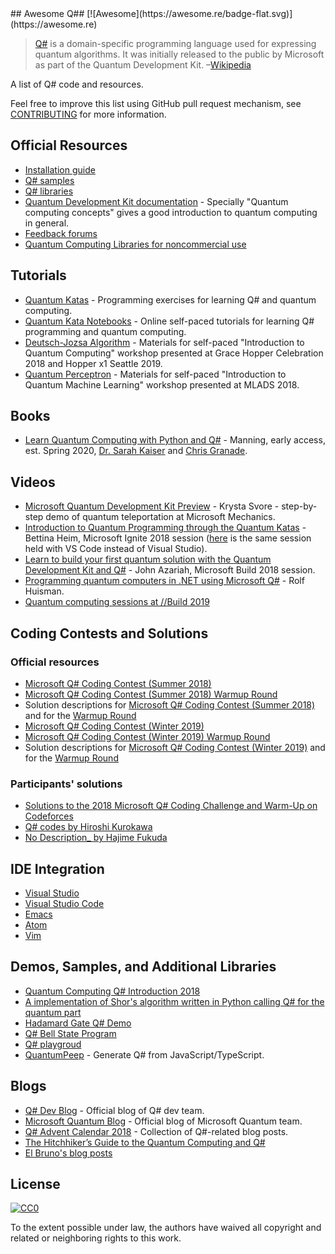 <div class="github-widget" data-repo="ebraminio/awesome-qsharp"></div>
<script async src="https://pagead2.googlesyndication.com/pagead/js/adsbygoogle.js"></script><ins class="adsbygoogle" style="display:block" data-ad-client="ca-pub-6890694312814945" data-ad-slot="5473692530" data-ad-format="auto"  data-full-width-responsive="true"></ins><script>(adsbygoogle = window.adsbygoogle || []).push({});</script>
## Awesome Q## [![Awesome](https://awesome.re/badge-flat.svg)](https://awesome.re)

> [Q#](https://docs.microsoft.com/en-us/quantum/) is a domain-specific programming language used for expressing quantum algorithms. It was initially released to the public by Microsoft as part of the Quantum Development Kit. –[Wikipedia](https://en.wikipedia.org/wiki/Q_Sharp)

A list of Q# code and resources.

Feel free to improve this list using GitHub pull request mechanism, see [CONTRIBUTING](https://github.com/ebraminio/awesome-qsharp/blob/master/contributing.md) for more information.


## Official Resources
- [Installation guide](https://docs.microsoft.com/en-us/quantum/quantum-installconfig)
- [Q# samples](https://github.com/Microsoft/Quantum)
- [Q# libraries](https://github.com/Microsoft/QuantumLibraries)
- [Quantum Development Kit documentation](https://docs.microsoft.com/quantum/) - Specially "Quantum computing concepts" gives a good introduction to quantum computing in general.
- [Feedback forums](https://quantum.uservoice.com/)
- [Quantum Computing Libraries for noncommercial use](https://github.com/Microsoft/Quantum-NC)

## Tutorials
- [Quantum Katas](https://github.com/Microsoft/QuantumKatas/) - Programming exercises for learning Q# and quantum computing.
- [Quantum Kata Notebooks](https://mybinder.org/v2/gh/Microsoft/QuantumKatas/master?filepath=index.ipynb) - Online self-paced tutorials for learning Q# programming and quantum computing.
- [Deutsch-Jozsa Algorithm](https://github.com/Microsoft/GHC18-IntroToQuantumComputing/) - Materials for self-paced "Introduction to Quantum Computing" workshop presented at Grace Hopper Celebration 2018 and Hopper x1 Seattle 2019.
- [Quantum Perceptron](https://github.com/Microsoft/MLADS2018-QuantumML) - Materials for self-paced "Introduction to Quantum Machine Learning" workshop presented at MLADS 2018.

## Books
- [Learn Quantum Computing with Python and Q#](https://www.manning.com/books/learn-quantum-computing-with-python-and-q-sharp) - Manning, early access, est. Spring 2020, [Dr. Sarah Kaiser](https://www.sckaiser.com/) and [Chris Granade](https://www.cgranade.com/).

## Videos
- [Microsoft Quantum Development Kit Preview](https://www.youtube.com/watch?v=v7b4J2INq9c) - Krysta Svore - step-by-step demo of quantum teleportation at Microsoft Mechanics.
- [Introduction to Quantum Programming through the Quantum Katas](https://www.youtube.com/watch?v=h3M8OomE19o) - Bettina Heim, Microsoft Ignite 2018 session ([here](https://www.youtube.com/watch?v=AjBLsrGgEkY) is the same session held with VS Code instead of Visual Studio).
- [Learn to build your first quantum solution with the Quantum Development Kit and Q#](https://www.youtube.com/watch?v=YE4m3yCdcqE) - John Azariah, Microsoft Build 2018 session.
- [Programming quantum computers in .NET using Microsoft Q#](https://www.youtube.com/watch?v=qOg6weW-IDo) - Rolf Huisman.
- [Quantum computing sessions at //Build 2019](https://mybuild.techcommunity.microsoft.com/sessions?q=quantum)

## Coding Contests and Solutions

### Official resources
- [Microsoft Q# Coding Contest (Summer 2018)](https://codeforces.com/contest/1002)
- [Microsoft Q# Coding Contest (Summer 2018) Warmup Round](https://codeforces.com/contest/1001)
- Solution descriptions for [Microsoft Q# Coding Contest (Summer 2018)](https://assets.codeforces.com/rounds/997-998/main-contest-editorial.pdf) and for the [Warmup Round](https://assets.codeforces.com/rounds/997-998/warmup-editorial.pdf)
- [Microsoft Q# Coding Contest (Winter 2019)](https://codeforces.com/contest/1116)
- [Microsoft Q# Coding Contest (Winter 2019) Warmup Round](https://codeforces.com/contest/1115)
- Solution descriptions for [Microsoft Q# Coding Contest (Winter 2019)](https://codeforces.com/blog/entry/65702) and for the [Warmup Round](https://assets.codeforces.com/rounds/1115/warmup-editorial.pdf)

### Participants' solutions
- [Solutions to the 2018 Microsoft Q# Coding Challenge and Warm-Up on Codeforces](https://github.com/RobertDurfee/QSharpCodingChallenge)
- [Q# codes by Hiroshi Kurokawa](https://github.com/hkurokawa/QSharpCodingContest2018)
- [No Description_ by Hajime Fukuda](https://github.com/hajifkd/qsharp-vscode)

## IDE Integration
- [Visual Studio](https://marketplace.visualstudio.com/items?itemName=quantum.DevKit)
- [Visual Studio Code](https://marketplace.visualstudio.com/items?itemName=quantum.quantum-devkit-vscode)
- [Emacs](https://github.com/forked-from-1kasper/emacs-qsharp-mode)
- [Atom](https://github.com/ivangabriele/atom-qsharp)
- [Vim](https://github.com/gootorov/q-sharp.vim)

## Demos, Samples, and Additional Libraries
- [Quantum Computing Q# Introduction 2018](https://github.com/Djohnnie/QuantumComputingQSharpIntroduction2018)
- [A implementation of Shor's algorithm written in Python calling Q# for the quantum part](https://github.com/Michaelvll/myQShor)
- [Hadamard Gate Q# Demo](https://github.com/jwulf/HGate)
- [Q# Bell State Program](https://github.com/pktippa/q_sharp_bell_state)
- [Q# playgroud](https://github.com/weize07/Qsharp-playgroud)
- [QuantumPeep](https://github.com/mapmeld/quantum-peep) - Generate Q# from JavaScript/TypeScript.

## Blogs
- [Q# Dev Blog](https://devblogs.microsoft.com/qsharp/) - Official blog of Q# dev team.
- [Microsoft Quantum Blog](https://cloudblogs.microsoft.com/quantum/) - Official blog of Microsoft Quantum team.
- [Q# Advent Calendar 2018](https://devblogs.microsoft.com/qsharp/q-advent-calendar-2018/) - Collection of Q#-related blog posts.
- [The Hitchhiker’s Guide to the Quantum Computing and Q#](https://blogs.msdn.microsoft.com/uk_faculty_connection/2018/02/26/the-hitchhikers-guide-to-the-quantum-computing-and-q-blog/)
- [El Bruno's blog posts](https://elbruno.com/tag/q/)

## License
[![CC0](http://mirrors.creativecommons.org/presskit/buttons/88x31/svg/cc-zero.svg)](https://creativecommons.org/publicdomain/zero/1.0/)

To the extent possible under law, the authors have waived all copyright and related or neighboring rights to this work.